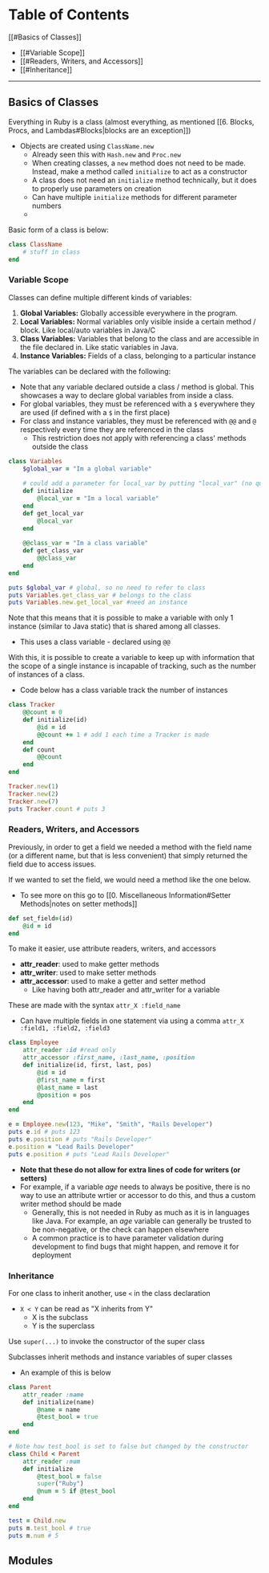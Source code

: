
# Table of Contents
[[#Basics of Classes]]
- [[#Variable Scope]]
- [[#Readers, Writers, and Accessors]]
- [[#Inheritance]]



---

## Basics of Classes
Everything in Ruby is a class (almost everything, as mentioned [[6. Blocks, Procs, and Lambdas#Blocks|blocks are an exception]]) 
- Objects are created using `ClassName.new`
	- Already seen this with `Hash.new` and `Proc.new`
	- When creating classes, a `new` method does not need to be made. Instead, make a method called `initialize` to act as a constructor
	- A class does not need an `initialize` method technically, but it does to properly use parameters on creation
	- Can have multiple `initialize` methods for different parameter numbers
	- 
Basic form of a class is below:
```rb
class ClassName
	# stuff in class
end
```

### Variable Scope
Classes can define multiple different kinds of variables:
1. **Global Variables:** Globally accessible everywhere in the program. 
2. **Local Variables:** Normal variables only visible inside a certain method / block. Like local/auto variables in Java/C
3. **Class Variables:** Variables that belong to the class and are accessible in the file declared in. Like static variables in Java. 
4. **Instance Variables:** Fields of a class, belonging to a particular instance

The variables can be declared with the following:
- Note that any variable declared outside a class / method is global. This showcases a way to declare global variables from inside a class.
- For global variables, they must be referenced with a `$` everywhere they are used (if defined with a `$` in the first place)
- For class and instance variables, they must be referenced with `@@` and `@` respectively every time they are referenced in the class
	- This restriction does not apply with referencing a class' methods outside the class
```rb
class Variables
	$global_var = "Im a global variable"
		
	# could add a parameter for local_var by putting "local_var" (no quotes) in parenthesis by initialize
	def initialize
		@local_var = "Im a local variable"
	end
	def get_local_var
		@local_var
	end
	
	@@class_var = "Im a class variable"
	def get_class_var
		@@class_var
	end
end	

puts $global_var # global, so no need to refer to class
puts Variables.get_class_var # belongs to the class
puts Variables.new.get_local_var #need an instance
```

Note that this means that it is possible to make a variable with only 1 instance (similar to Java static) that is shared among all classes.
- This uses a class variable - declared using `@@`

With this, it is possible to create a variable to keep up with information that the scope of a single instance is incapable of tracking, such as the number of instances of a class.
- Code below has a class variable track the number of instances

```rb
class Tracker
	@@count = 0
	def initialize(id)
		@id = id
		@@count += 1 # add 1 each time a Tracker is made
	end
	def count
		@@count
	end
end

Tracker.new(1)
Tracker.new(2)
Tracker.new(7)
puts Tracker.count # puts 3
```

### Readers, Writers, and Accessors
Previously, in order to get a field we needed a method with the field name (or a different name, but that is less convenient) that simply returned the field due to access issues.

If we wanted to set the field, we would need a method like the one below.
- To see more on this go to [[0. Miscellaneous Information#Setter Methods|notes on setter methods]]
```rb
def set_field=(id)
	@id = id
end
```

To make it easier, use attribute readers, writers, and accessors
- **attr_reader**: used to make getter methods
- **attr_writer**: used to make setter methods
- **attr_accessor**: used to make a getter and setter method
	- Like having both attr_reader and attr_writer for a variable

These are made with the syntax `attr_X :field_name`
- Can have multiple fields in one statement via using a comma `attr_X :field1, :field2, :field3`

```rb
class Employee
	attr_reader :id #read only
	attr_accessor :first_name, :last_name, :position
	def initialize(id, first, last, pos)
		@id = id
		@first_name = first
		@last_name = last
		@position = pos
	end
end

e = Employee.new(123, "Mike", "Smith", "Rails Developer")
puts e.id # puts 123
puts e.position # puts "Rails Developer"
e.position = "Lead Rails Developer"
puts e.position # puts "Lead Rails Developer"
```

- **Note that these do not allow for extra lines of code for writers (or setters)**
- For example, if a variable *age* needs to always be positive, there is no way to use an attribute wrtier or accessor to do this, and thus a custom writer method should be made
	- Generally, this is not needed in Ruby as much as it is in languages like Java. For example, an *age* variable can generally be trusted to be non-negative, or the check can happen elsewhere
	- A common practice is to have parameter validation during development to find bugs that might happen, and remove it for deployment

### Inheritance
For one class to inherit another, use `<` in the class declaration
- `X < Y` can be read as "X inherits from Y"
	- X is the subclass
	- Y is the superclass

Use `super(...)` to invoke the constructor of the super class

Subclasses inherit methods and instance variables of super classes
- An example of this is below
```rb
class Parent
	attr_reader :name	
	def initialize(name)
		@name = name
		@test_bool = true
	end
end

# Note how test_bool is set to false but changed by the constructor
class Child < Parent
	attr_reader :num
	def initialize
		@test_bool = false
		super("Ruby")
		@num = 5 if @test_bool
	end
end

test = Child.new
puts m.test_bool # true
puts m.num # 5
```

## Modules
